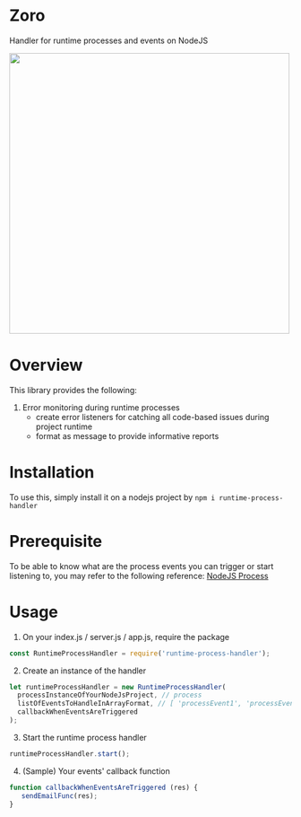 # Zoro
Handler for runtime processes and events on NodeJS

<img src="https://i.pinimg.com/originals/ce/0d/9c/ce0d9c3de975cabe693fc1bec8982100.jpg" height="500">

# Overview
This library provides the following:
  1. Error monitoring during runtime processes
      - create error listeners for catching all code-based issues during project runtime
      - format as message to provide informative reports

# Installation
To use this, simply install it on a nodejs project by `npm i runtime-process-handler`

# Prerequisite
To be able to know what are the process events you can trigger or start listening to, you may refer to the following reference:
[NodeJS Process](https://nodejs.org/api/process.html)

# Usage

1. On your index.js / server.js / app.js, require the package
```javascript
const RuntimeProcessHandler = require('runtime-process-handler');
```
2. Create an instance of the handler
```javascript
let runtimeProcessHandler = new RuntimeProcessHandler(
  processInstanceOfYourNodeJsProject, // process
  listOfEventsToHandleInArrayFormat, // [ 'processEvent1', 'processEvent2' ... ]
  callbackWhenEventsAreTriggered
);
```

3. Start the runtime process handler
```javascript
runtimeProcessHandler.start();
```

4. (Sample) Your events' callback function
```javascript
function callbackWhenEventsAreTriggered (res) {
   sendEmailFunc(res);
}
```
